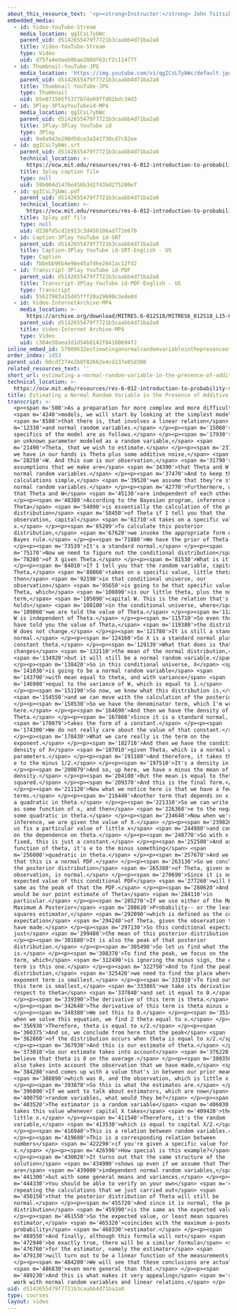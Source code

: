 ```yaml
---
about_this_resource_text: '<p><strong>Instructor:</strong> John Tsitsiklis</p>'
embedded_media:
  - id: Video-YouTube-Stream
    media_location: qgICsL7ybWc
    parent_uid: d5142655479f7721b3caabb4d71ba2a8
    title: Video-YouTube-Stream
    type: Video
    uid: d75fa4edaeb0bae208df63cf2c11477f
  - id: Thumbnail-YouTube-JPG
    media_location: 'https://img.youtube.com/vi/qgICsL7ybWc/default.jpg'
    parent_uid: d5142655479f7721b3caabb4d71ba2a8
    title: Thumbnail-YouTube-JPG
    type: Thumbnail
    uid: b5e071505f5377b74e09ffd82bdc34d3
  - id: 3Play-3PlayYouTubeid-MP4
    media_location: qgICsL7ybWc
    parent_uid: d5142655479f7721b3caabb4d71ba2a8
    title: 3Play-3Play YouTube id
    type: 3Play
    uid: 9a0a942e298d58ce3a342730cd7c82ee
  - id: qgICsL7ybWc.srt
    parent_uid: d5142655479f7721b3caabb4d71ba2a8
    technical_location: >-
      https://ocw.mit.edu/resources/res-6-012-introduction-to-probability-spring-2018/part-ii-inference-limit-theorems/estimating-a-normal-random-variable-in-the-presence-of-additive-noise/qgICsL7ybWc.srt
    title: 3play caption file
    type: null
    uid: 59b004d1476e456b3d2f43bd275209e7
  - id: qgICsL7ybWc.pdf
    parent_uid: d5142655479f7721b3caabb4d71ba2a8
    technical_location: >-
      https://ocw.mit.edu/resources/res-6-012-introduction-to-probability-spring-2018/part-ii-inference-limit-theorems/estimating-a-normal-random-variable-in-the-presence-of-additive-noise/qgICsL7ybWc.pdf
    title: 3play pdf file
    type: null
    uid: d236fd5cd1b913c3d456106ad772e670
  - id: Caption-3Play YouTube id-SRT
    parent_uid: d5142655479f7721b3caabb4d71ba2a8
    title: Caption-3Play YouTube id-SRT-English - US
    type: Caption
    uid: fbbebb96b4e98e45afd6e2641ac12fd2
  - id: Transcript-3Play YouTube id-PDF
    parent_uid: d5142655479f7721b3caabb4d71ba2a8
    title: Transcript-3Play YouTube id-PDF-English - US
    type: Transcript
    uid: 55627983a15d45fff20a29690c3ede8d
  - id: Video-InternetArchive-MP4
    media_location: >-
      https://archive.org/download/MITRES.6-012S18/MITRES6_012S18_L15-03_300k.mp4
    parent_uid: d5142655479f7721b3caabb4d71ba2a8
    title: Video-Internet Archive-MP4
    type: Video
    uid: c384e58aea3d1d54b8142f84160694f2
inline_embed_id: 57989632estimatinganormalrandomvariableinthepresenceofadditivenoise37597232
order_index: 1453
parent_uid: b8cdf274e2b0f82662e4cd137e85d308
related_resources_text: ''
short_url: estimating-a-normal-random-variable-in-the-presence-of-additive-noise
technical_location: >-
  https://ocw.mit.edu/resources/res-6-012-introduction-to-probability-spring-2018/part-ii-inference-limit-theorems/estimating-a-normal-random-variable-in-the-presence-of-additive-noise
title: Estimating a Normal Random Variable in the Presence of Additive Noise
transcript: >-
  <p><span m='500'>As a preparation for more complex and more difficult</span>
  <span m='4240'>models, we will start by looking at the simplest model</span>
  <span m='8580'>that there is, that involves a linear relation</span> <span
  m='12330'>and normal random variables.</span> </p><p><span m='15060'>The
  specifics of the model are as follows.</span> </p><p><span m='17930'>There's
  an unknown parameter modeled as a random variable,</span> <span
  m='21490'>Theta, that we wish to estimate.</span> </p><p><span m='23730'>What
  we have in our hands is Theta plus some additive noise,</span> <span
  m='28250'>W. And this sum is our observation,</span> <span m='31790'>X. The
  assumptions that we make are</span> <span m='34390'>that Theta and W are
  normal random variables.</span> </p><p><span m='37470'>And to keep the
  calculations simple,</span> <span m='39520'>we assume that they're standard
  normal random variables.</span> </p><p><span m='42770'>Furthermore, we assume
  that Theta and W</span> <span m='45130'>are independent of each other.</span>
  </p><p><span m='48380'>According to the Bayesian program, inference about
  Theta</span> <span m='54090'>is essentially the calculation of the posterior
  distribution</span> <span m='58450'>of Theta if I tell you that the
  observation, capital</span> <span m='61710'>X takes on a specific value little
  x.</span> </p><p><span m='65209'>To calculate this posterior
  distribution,</span> <span m='67620'>we invoke the appropriate form of the
  Bayes rule.</span> </p><p><span m='71880'>We have the prior of Theta.</span>
  </p><p><span m='73539'>It's a standard normal.</span> </p><p><span
  m='75170'>Now we need to figure out the conditional distribution</span> <span
  m='78280'>of X given Theta.</span> </p><p><span m='81530'>What is it?</span>
  </p><p><span m='84010'>If I tell you that the random variable, capital
  Theta,</span> <span m='88060'>takes on a specific value, little theta,
  then</span> <span m='92190'>in that conditional universe, our
  observation</span> <span m='95650'>is going to be that specific value of
  Theta, which</span> <span m='100890'>is our little theta, plus the noise
  term,</span> <span m='105090'>capital W. This is the relation that's
  holds</span> <span m='108100'>in the conditional universe, where</span> <span
  m='109860'>we are told the value of Theta.</span> </p><p><span m='112970'>Now
  W is independent of Theta.</span> </p><p><span m='115710'>So even though I
  have told you the value of Theta,</span> <span m='119380'>the distribution of
  W does not change.</span> </p><p><span m='121780'>It is still a standard
  normal.</span> </p><p><span m='124160'>So X is a standard normal plus a
  constant theta.</span> </p><p><span m='129139'>What that does is that it
  changes</span> <span m='132110'>the mean of the normal distribution,</span>
  <span m='134920'>but it will still be a normal random variable.</span>
  </p><p><span m='138420'>So in this conditional universe, X</span> <span
  m='141030'>is going to be a normal random variable</span> <span
  m='143790'>with mean equal to theta, and with variance</span> <span
  m='146980'>equal to the variance of W, which is equal to 1.</span>
  </p><p><span m='151190'>So now, we know what this distribution is,</span>
  <span m='154550'>and we can move with the calculation of the posterior.</span>
  </p><p><span m='158530'>So we have the denominator term, which I'm writing
  here.</span> </p><p><span m='164690'>And then we have the density of
  Theta.</span> </p><p><span m='167860'>Since it is a standard normal, it</span>
  <span m='170079'>takes the form of a constant.</span> </p><p><span
  m='174300'>We do not really care about the value of that constant.</span>
  </p><p><span m='178430'>What we care really is the term on the
  exponent.</span> </p><p><span m='182710'>And then we have the conditional
  density of X</span> <span m='187010'>given Theta, which is a normal with these
  parameters.</span> </p><p><span m='191180'>And therefore, it takes the form c
  e to the minus 1/2.</span> </p><p><span m='197510'>It's a density in x.</span>
  </p><p><span m='200079'>And so, up here, we have x minus the mean of that
  density.</span> </p><p><span m='204100'>But the mean is equal to theta,
  squared.</span> </p><p><span m='209370'>And this is the final form.</span>
  </p><p><span m='211120'>Now what we notice here is that we have a few constant
  terms.</span> </p><p><span m='216440'>Another term that depends on x, and then
  a quadratic in theta.</span> </p><p><span m='221310'>So we can write all this
  as some function of x, and then</span> <span m='226360'>e to the negative of
  some quadratic in theta.</span> </p><p><span m='234640'>Now when we're doing
  inference, we are given the value of X.</span> </p><p><span m='239820'>So let
  us fix a particular value of little x</span> <span m='244980'>and concentrate
  on the dependence on theta.</span> </p><p><span m='248770'>So with x being
  fixed, this is just a constant.</span> </p><p><span m='252500'>And as a
  function of theta, it's e to the minus something</span> <span
  m='256000'>quadratic in theta.</span> </p><p><span m='257670'>And we recognize
  that this is a normal PDF.</span> </p><p><span m='263130'>So we conclude that
  the posterior distribution</span> <span m='265380'>of Theta, given our
  observation, is normal.</span> </p><p><span m='270690'>Since it is normal, the
  expected value of this conditional PDF</span> <span m='277260'>will be the
  same as the peak of that the PDF.</span> </p><p><span m='280620'>And this
  would be our point estimate of Theta</span> <span m='284110'>in
  particular.</span> </p><p><span m='285270'>If we use either of the MAP--
  Maximum A Posterior</span> <span m='288610'>Probability-- or the least mean
  squares estimator,</span> <span m='292090'>which is defined as the conditional
  expectation</span> <span m='294240'>of Theta, given the observation that we
  have made.</span> </p><p><span m='297130'>So this conditional expectation is
  just</span> <span m='299480'>the mean of this posterior distribution.</span>
  </p><p><span m='301680'>It is also the peak of that posterior
  distribution.</span> </p><p><span m='305490'>So let us find what the peak
  is.</span> </p><p><span m='308370'>To find the peak, we focus on the exponent
  term, which</span> <span m='312490'>is ignoring the minus sign, the exponent
  term is this one.</span> </p><p><span m='322750'>And to find the peak of the
  distribution,</span> <span m='325420'>we need to find the place where this
  exponent term is smallest.</span> </p><p><span m='331910'>To find out when
  this term is smallest,</span> <span m='333865'>we take its derivative with
  respect to theta</span> <span m='337840'>and set it equal to 0.</span>
  </p><p><span m='339390'>The derivative of this term is theta.</span>
  </p><p><span m='342640'>The derivative of this term is theta minus x.</span>
  </p><p><span m='348380'>We set this to 0.</span> </p><p><span m='351409'>And
  when we solve this equation, we find 2 theta equal to x.</span> </p><p><span
  m='356930'>Therefore, theta is equal to x/2.</span> </p><p><span
  m='360375'>And so, we conclude from here that the peak</span> <span
  m='362860'>of the distribution occurs when theta is equal to x/2.</span>
  </p><p><span m='367930'>And this is our estimate of theta.</span> </p><p><span
  m='373010'>So our estimate takes into account</span> <span m='376220'>that we
  believe that theta is 0 on the average.</span> </p><p><span m='380350'>But
  also takes into account the observation that we have made,</span> <span
  m='384280'>and comes up with a value that's in between our prior mean,</span>
  <span m='388890'>which was 0, and the observation, which is little x.</span>
  </p><p><span m='393870'>So this is what the estimates are.</span> </p><p><span
  m='396800'>If we want to talk about estimators, which are now</span> <span
  m='400750'>random variables, what would they be?</span> </p><p><span
  m='403520'>The estimator is a random variable</span> <span m='406030'>that
  takes this value whenever capital X takes</span> <span m='409420'>the value of
  little x.</span> </p><p><span m='411540'>Therefore, it's the random
  variable,</span> <span m='413530'>which is equal to capital X/2.</span>
  </p><p><span m='416940'>This is a relation between random variables.</span>
  </p><p><span m='419680'>This is a corresponding relation between
  numbers</span> <span m='422290'>if you're given a specific value for little
  x.</span> </p><p><span m='426590'>How special is this example?</span>
  </p><p><span m='430020'>It turns out that the same structure of the
  solution</span> <span m='434900'>shows up even if we assume that Theta and W
  are</span> <span m='439000'>independent normal random variables,</span> <span
  m='441300'>but with some general means and variances.</span> </p><p><span
  m='444330'>You should be able to verify on your own</span> <span m='446480'>by
  repeating the calculations that we just carried out</span> <span
  m='450150'>that the posterior distribution of Theta will still be
  normal.</span> </p><p><span m='455720'>And since it is normal, the peak of the
  distribution</span> <span m='459390'>is the same as the expected value.</span>
  </p><p><span m='461550'>So the expected value, or least mean squares
  estimator,</span> <span m='465320'>coincides with the maximum a-posteriori
  probability</span> <span m='468330'>estimator.</span> </p><p><span
  m='469550'>And finally, although this formula will not</span> <span
  m='472940'>be exactly true, there will be a similar formula</span> <span
  m='476760'>for the estimator, namely the estimator</span> <span
  m='479130'>will turn out to be a linear function of the measurements.</span>
  </p><p><span m='484200'>We will see that these conclusions are actually</span>
  <span m='486830'>even more general than that.</span> </p><p><span
  m='489230'>And this is what makes it very appealing</span> <span m='492730'>to
  work with normal random variables and linear relations.</span> </p>
uid: d5142655479f7721b3caabb4d71ba2a8
type: courses
layout: video
---
```


